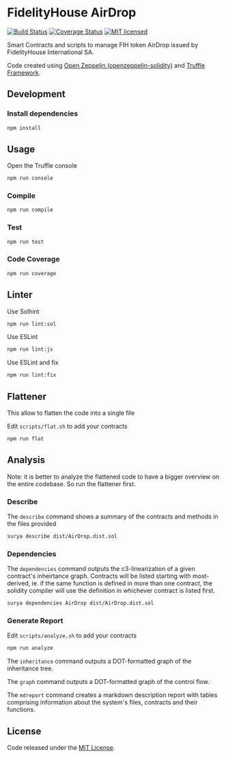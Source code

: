 # FidelityHouse AirDrop

[![Build Status](https://travis-ci.org/bc1tech/fih-airdrop.svg?branch=master)](https://travis-ci.org/bc1tech/fih-airdrop) 
[![Coverage Status](https://coveralls.io/repos/github/bc1tech/fih-airdrop/badge.svg)](https://coveralls.io/github/bc1tech/fih-airdrop)
[![MIT licensed](https://img.shields.io/github/license/bc1tech/fih-airdrop.svg)](https://github.com/bc1tech/fih-airdrop/blob/master/LICENSE)


Smart Contracts and scripts to manage FIH token AirDrop issued by FidelityHouse International SA.

Code created using [Open Zeppelin (openzeppelin-solidity)](https://github.com/OpenZeppelin/openzeppelin-solidity) and [Truffle Framework](https://github.com/trufflesuite/truffle).

## Development

### Install dependencies

```bash
npm install
```

## Usage

Open the Truffle console

```bash
npm run console
```

### Compile

```bash
npm run compile
```

### Test 

```bash
npm run test 
```

### Code Coverage

```bash
npm run coverage
```

## Linter

Use Solhint

```bash
npm run lint:sol
```

Use ESLint

```bash
npm run lint:js
```

Use ESLint and fix

```bash
npm run lint:fix
```

## Flattener

This allow to flatten the code into a single file

Edit `scripts/flat.sh` to add your contracts

```bash
npm run flat
```

## Analysis

Note: it is better to analyze the flattened code to have a bigger overview on the entire codebase. So run the flattener first.

### Describe

The `describe` command shows a summary of the contracts and methods in the files provided

```bash
surya describe dist/AirDrop.dist.sol
```

### Dependencies

The `dependencies` command outputs the c3-linearization of a given contract's inheirtance graph. Contracts will be listed starting with most-derived, ie. if the same function is defined in more than one contract, the solidity compiler will use the definition in whichever contract is listed first.

```bash
surya dependencies AirDrop dist/AirDrop.dist.sol
```
### Generate Report

Edit `scripts/analyze.sh` to add your contracts 

```bash
npm run analyze
```

The `inheritance` command outputs a DOT-formatted graph of the inheritance tree.

The `graph` command outputs a DOT-formatted graph of the control flow.

The `mdreport` command creates a markdown description report with tables comprising information about the system's files, contracts and their functions.


## License

Code released under the [MIT License](https://github.com/bc1tech/fih-airdrop/blob/master/LICENSE).
